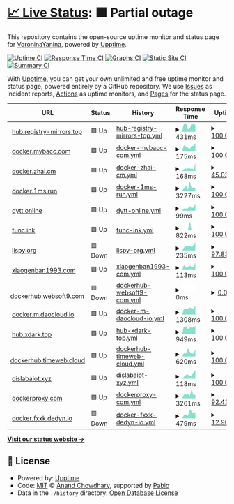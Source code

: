 # [📈 Live Status](https://registry-mirrors.top): <!--live status--> **🟧 Partial outage**

This repository contains the open-source uptime monitor and status page for [VoroninaYanina](https://registry-mirrors.top), powered by [Upptime](https://github.com/upptime/upptime).

[![Uptime CI](https://github.com/VoroninaYanina/upptime/workflows/Uptime%20CI/badge.svg)](https://github.com/VoroninaYanina/upptime/actions?query=workflow%3A%22Uptime+CI%22)
[![Response Time CI](https://github.com/VoroninaYanina/upptime/workflows/Response%20Time%20CI/badge.svg)](https://github.com/VoroninaYanina/upptime/actions?query=workflow%3A%22Response+Time+CI%22)
[![Graphs CI](https://github.com/VoroninaYanina/upptime/workflows/Graphs%20CI/badge.svg)](https://github.com/VoroninaYanina/upptime/actions?query=workflow%3A%22Graphs+CI%22)
[![Static Site CI](https://github.com/VoroninaYanina/upptime/workflows/Static%20Site%20CI/badge.svg)](https://github.com/VoroninaYanina/upptime/actions?query=workflow%3A%22Static+Site+CI%22)
[![Summary CI](https://github.com/VoroninaYanina/upptime/workflows/Summary%20CI/badge.svg)](https://github.com/VoroninaYanina/upptime/actions?query=workflow%3A%22Summary+CI%22)

With [Upptime](https://upptime.js.org), you can get your own unlimited and free uptime monitor and status page, powered entirely by a GitHub repository. We use [Issues](https://github.com/VoroninaYanina/upptime/issues) as incident reports, [Actions](https://github.com/VoroninaYanina/upptime/actions) as uptime monitors, and [Pages](https://registry-mirrors.top) for the status page.

<!--start: status pages-->
<!-- This summary is generated by Upptime (https://github.com/upptime/upptime) -->
<!-- Do not edit this manually, your changes will be overwritten -->
<!-- prettier-ignore -->
| URL | Status | History | Response Time | Uptime |
| --- | ------ | ------- | ------------- | ------ |
| <img alt="" src="https://icons.duckduckgo.com/ip3/hub.registry-mirrors.top.ico" height="13"> [hub.registry-mirrors.top](https://hub.registry-mirrors.top) | 🟩 Up | [hub-registry-mirrors-top.yml](https://github.com/VoroninaYanina/status/commits/HEAD/history/hub-registry-mirrors-top.yml) | <details><summary><img alt="Response time graph" src="./graphs/hub-registry-mirrors-top/response-time-week.png" height="20"> 431ms</summary><br><a href="https://registry-mirrors.top/history/hub-registry-mirrors-top"><img alt="Response time 431" src="https://img.shields.io/endpoint?url=https%3A%2F%2Fraw.githubusercontent.com%2FVoroninaYanina%2Fstatus%2FHEAD%2Fapi%2Fhub-registry-mirrors-top%2Fresponse-time.json"></a><br><a href="https://registry-mirrors.top/history/hub-registry-mirrors-top"><img alt="24-hour response time 454" src="https://img.shields.io/endpoint?url=https%3A%2F%2Fraw.githubusercontent.com%2FVoroninaYanina%2Fstatus%2FHEAD%2Fapi%2Fhub-registry-mirrors-top%2Fresponse-time-day.json"></a><br><a href="https://registry-mirrors.top/history/hub-registry-mirrors-top"><img alt="7-day response time 431" src="https://img.shields.io/endpoint?url=https%3A%2F%2Fraw.githubusercontent.com%2FVoroninaYanina%2Fstatus%2FHEAD%2Fapi%2Fhub-registry-mirrors-top%2Fresponse-time-week.json"></a><br><a href="https://registry-mirrors.top/history/hub-registry-mirrors-top"><img alt="30-day response time 431" src="https://img.shields.io/endpoint?url=https%3A%2F%2Fraw.githubusercontent.com%2FVoroninaYanina%2Fstatus%2FHEAD%2Fapi%2Fhub-registry-mirrors-top%2Fresponse-time-month.json"></a><br><a href="https://registry-mirrors.top/history/hub-registry-mirrors-top"><img alt="1-year response time 431" src="https://img.shields.io/endpoint?url=https%3A%2F%2Fraw.githubusercontent.com%2FVoroninaYanina%2Fstatus%2FHEAD%2Fapi%2Fhub-registry-mirrors-top%2Fresponse-time-year.json"></a></details> | <details><summary><a href="https://registry-mirrors.top/history/hub-registry-mirrors-top">100.00%</a></summary><a href="https://registry-mirrors.top/history/hub-registry-mirrors-top"><img alt="All-time uptime 100.00%" src="https://img.shields.io/endpoint?url=https%3A%2F%2Fraw.githubusercontent.com%2FVoroninaYanina%2Fstatus%2FHEAD%2Fapi%2Fhub-registry-mirrors-top%2Fuptime.json"></a><br><a href="https://registry-mirrors.top/history/hub-registry-mirrors-top"><img alt="24-hour uptime 100.00%" src="https://img.shields.io/endpoint?url=https%3A%2F%2Fraw.githubusercontent.com%2FVoroninaYanina%2Fstatus%2FHEAD%2Fapi%2Fhub-registry-mirrors-top%2Fuptime-day.json"></a><br><a href="https://registry-mirrors.top/history/hub-registry-mirrors-top"><img alt="7-day uptime 100.00%" src="https://img.shields.io/endpoint?url=https%3A%2F%2Fraw.githubusercontent.com%2FVoroninaYanina%2Fstatus%2FHEAD%2Fapi%2Fhub-registry-mirrors-top%2Fuptime-week.json"></a><br><a href="https://registry-mirrors.top/history/hub-registry-mirrors-top"><img alt="30-day uptime 100.00%" src="https://img.shields.io/endpoint?url=https%3A%2F%2Fraw.githubusercontent.com%2FVoroninaYanina%2Fstatus%2FHEAD%2Fapi%2Fhub-registry-mirrors-top%2Fuptime-month.json"></a><br><a href="https://registry-mirrors.top/history/hub-registry-mirrors-top"><img alt="1-year uptime 100.00%" src="https://img.shields.io/endpoint?url=https%3A%2F%2Fraw.githubusercontent.com%2FVoroninaYanina%2Fstatus%2FHEAD%2Fapi%2Fhub-registry-mirrors-top%2Fuptime-year.json"></a></details>
| <img alt="" src="https://icons.duckduckgo.com/ip3/docker.mybacc.com.ico" height="13"> [docker.mybacc.com](https://docker.mybacc.com) | 🟩 Up | [docker-mybacc-com.yml](https://github.com/VoroninaYanina/status/commits/HEAD/history/docker-mybacc-com.yml) | <details><summary><img alt="Response time graph" src="./graphs/docker-mybacc-com/response-time-week.png" height="20"> 175ms</summary><br><a href="https://registry-mirrors.top/history/docker-mybacc-com"><img alt="Response time 175" src="https://img.shields.io/endpoint?url=https%3A%2F%2Fraw.githubusercontent.com%2FVoroninaYanina%2Fstatus%2FHEAD%2Fapi%2Fdocker-mybacc-com%2Fresponse-time.json"></a><br><a href="https://registry-mirrors.top/history/docker-mybacc-com"><img alt="24-hour response time 272" src="https://img.shields.io/endpoint?url=https%3A%2F%2Fraw.githubusercontent.com%2FVoroninaYanina%2Fstatus%2FHEAD%2Fapi%2Fdocker-mybacc-com%2Fresponse-time-day.json"></a><br><a href="https://registry-mirrors.top/history/docker-mybacc-com"><img alt="7-day response time 175" src="https://img.shields.io/endpoint?url=https%3A%2F%2Fraw.githubusercontent.com%2FVoroninaYanina%2Fstatus%2FHEAD%2Fapi%2Fdocker-mybacc-com%2Fresponse-time-week.json"></a><br><a href="https://registry-mirrors.top/history/docker-mybacc-com"><img alt="30-day response time 175" src="https://img.shields.io/endpoint?url=https%3A%2F%2Fraw.githubusercontent.com%2FVoroninaYanina%2Fstatus%2FHEAD%2Fapi%2Fdocker-mybacc-com%2Fresponse-time-month.json"></a><br><a href="https://registry-mirrors.top/history/docker-mybacc-com"><img alt="1-year response time 175" src="https://img.shields.io/endpoint?url=https%3A%2F%2Fraw.githubusercontent.com%2FVoroninaYanina%2Fstatus%2FHEAD%2Fapi%2Fdocker-mybacc-com%2Fresponse-time-year.json"></a></details> | <details><summary><a href="https://registry-mirrors.top/history/docker-mybacc-com">100.00%</a></summary><a href="https://registry-mirrors.top/history/docker-mybacc-com"><img alt="All-time uptime 100.00%" src="https://img.shields.io/endpoint?url=https%3A%2F%2Fraw.githubusercontent.com%2FVoroninaYanina%2Fstatus%2FHEAD%2Fapi%2Fdocker-mybacc-com%2Fuptime.json"></a><br><a href="https://registry-mirrors.top/history/docker-mybacc-com"><img alt="24-hour uptime 100.00%" src="https://img.shields.io/endpoint?url=https%3A%2F%2Fraw.githubusercontent.com%2FVoroninaYanina%2Fstatus%2FHEAD%2Fapi%2Fdocker-mybacc-com%2Fuptime-day.json"></a><br><a href="https://registry-mirrors.top/history/docker-mybacc-com"><img alt="7-day uptime 100.00%" src="https://img.shields.io/endpoint?url=https%3A%2F%2Fraw.githubusercontent.com%2FVoroninaYanina%2Fstatus%2FHEAD%2Fapi%2Fdocker-mybacc-com%2Fuptime-week.json"></a><br><a href="https://registry-mirrors.top/history/docker-mybacc-com"><img alt="30-day uptime 100.00%" src="https://img.shields.io/endpoint?url=https%3A%2F%2Fraw.githubusercontent.com%2FVoroninaYanina%2Fstatus%2FHEAD%2Fapi%2Fdocker-mybacc-com%2Fuptime-month.json"></a><br><a href="https://registry-mirrors.top/history/docker-mybacc-com"><img alt="1-year uptime 100.00%" src="https://img.shields.io/endpoint?url=https%3A%2F%2Fraw.githubusercontent.com%2FVoroninaYanina%2Fstatus%2FHEAD%2Fapi%2Fdocker-mybacc-com%2Fuptime-year.json"></a></details>
| <img alt="" src="https://icons.duckduckgo.com/ip3/docker.zhai.cm.ico" height="13"> [docker.zhai.cm](https://docker.zhai.cm) | 🟩 Up | [docker-zhai-cm.yml](https://github.com/VoroninaYanina/status/commits/HEAD/history/docker-zhai-cm.yml) | <details><summary><img alt="Response time graph" src="./graphs/docker-zhai-cm/response-time-week.png" height="20"> 168ms</summary><br><a href="https://registry-mirrors.top/history/docker-zhai-cm"><img alt="Response time 168" src="https://img.shields.io/endpoint?url=https%3A%2F%2Fraw.githubusercontent.com%2FVoroninaYanina%2Fstatus%2FHEAD%2Fapi%2Fdocker-zhai-cm%2Fresponse-time.json"></a><br><a href="https://registry-mirrors.top/history/docker-zhai-cm"><img alt="24-hour response time 243" src="https://img.shields.io/endpoint?url=https%3A%2F%2Fraw.githubusercontent.com%2FVoroninaYanina%2Fstatus%2FHEAD%2Fapi%2Fdocker-zhai-cm%2Fresponse-time-day.json"></a><br><a href="https://registry-mirrors.top/history/docker-zhai-cm"><img alt="7-day response time 168" src="https://img.shields.io/endpoint?url=https%3A%2F%2Fraw.githubusercontent.com%2FVoroninaYanina%2Fstatus%2FHEAD%2Fapi%2Fdocker-zhai-cm%2Fresponse-time-week.json"></a><br><a href="https://registry-mirrors.top/history/docker-zhai-cm"><img alt="30-day response time 168" src="https://img.shields.io/endpoint?url=https%3A%2F%2Fraw.githubusercontent.com%2FVoroninaYanina%2Fstatus%2FHEAD%2Fapi%2Fdocker-zhai-cm%2Fresponse-time-month.json"></a><br><a href="https://registry-mirrors.top/history/docker-zhai-cm"><img alt="1-year response time 168" src="https://img.shields.io/endpoint?url=https%3A%2F%2Fraw.githubusercontent.com%2FVoroninaYanina%2Fstatus%2FHEAD%2Fapi%2Fdocker-zhai-cm%2Fresponse-time-year.json"></a></details> | <details><summary><a href="https://registry-mirrors.top/history/docker-zhai-cm">45.03%</a></summary><a href="https://registry-mirrors.top/history/docker-zhai-cm"><img alt="All-time uptime 45.03%" src="https://img.shields.io/endpoint?url=https%3A%2F%2Fraw.githubusercontent.com%2FVoroninaYanina%2Fstatus%2FHEAD%2Fapi%2Fdocker-zhai-cm%2Fuptime.json"></a><br><a href="https://registry-mirrors.top/history/docker-zhai-cm"><img alt="24-hour uptime 43.59%" src="https://img.shields.io/endpoint?url=https%3A%2F%2Fraw.githubusercontent.com%2FVoroninaYanina%2Fstatus%2FHEAD%2Fapi%2Fdocker-zhai-cm%2Fuptime-day.json"></a><br><a href="https://registry-mirrors.top/history/docker-zhai-cm"><img alt="7-day uptime 45.03%" src="https://img.shields.io/endpoint?url=https%3A%2F%2Fraw.githubusercontent.com%2FVoroninaYanina%2Fstatus%2FHEAD%2Fapi%2Fdocker-zhai-cm%2Fuptime-week.json"></a><br><a href="https://registry-mirrors.top/history/docker-zhai-cm"><img alt="30-day uptime 45.03%" src="https://img.shields.io/endpoint?url=https%3A%2F%2Fraw.githubusercontent.com%2FVoroninaYanina%2Fstatus%2FHEAD%2Fapi%2Fdocker-zhai-cm%2Fuptime-month.json"></a><br><a href="https://registry-mirrors.top/history/docker-zhai-cm"><img alt="1-year uptime 45.03%" src="https://img.shields.io/endpoint?url=https%3A%2F%2Fraw.githubusercontent.com%2FVoroninaYanina%2Fstatus%2FHEAD%2Fapi%2Fdocker-zhai-cm%2Fuptime-year.json"></a></details>
| <img alt="" src="https://icons.duckduckgo.com/ip3/docker.1ms.run.ico" height="13"> [docker.1ms.run](https://docker.1ms.run) | 🟩 Up | [docker-1ms-run.yml](https://github.com/VoroninaYanina/status/commits/HEAD/history/docker-1ms-run.yml) | <details><summary><img alt="Response time graph" src="./graphs/docker-1ms-run/response-time-week.png" height="20"> 3227ms</summary><br><a href="https://registry-mirrors.top/history/docker-1ms-run"><img alt="Response time 3227" src="https://img.shields.io/endpoint?url=https%3A%2F%2Fraw.githubusercontent.com%2FVoroninaYanina%2Fstatus%2FHEAD%2Fapi%2Fdocker-1ms-run%2Fresponse-time.json"></a><br><a href="https://registry-mirrors.top/history/docker-1ms-run"><img alt="24-hour response time 2328" src="https://img.shields.io/endpoint?url=https%3A%2F%2Fraw.githubusercontent.com%2FVoroninaYanina%2Fstatus%2FHEAD%2Fapi%2Fdocker-1ms-run%2Fresponse-time-day.json"></a><br><a href="https://registry-mirrors.top/history/docker-1ms-run"><img alt="7-day response time 3227" src="https://img.shields.io/endpoint?url=https%3A%2F%2Fraw.githubusercontent.com%2FVoroninaYanina%2Fstatus%2FHEAD%2Fapi%2Fdocker-1ms-run%2Fresponse-time-week.json"></a><br><a href="https://registry-mirrors.top/history/docker-1ms-run"><img alt="30-day response time 3227" src="https://img.shields.io/endpoint?url=https%3A%2F%2Fraw.githubusercontent.com%2FVoroninaYanina%2Fstatus%2FHEAD%2Fapi%2Fdocker-1ms-run%2Fresponse-time-month.json"></a><br><a href="https://registry-mirrors.top/history/docker-1ms-run"><img alt="1-year response time 3227" src="https://img.shields.io/endpoint?url=https%3A%2F%2Fraw.githubusercontent.com%2FVoroninaYanina%2Fstatus%2FHEAD%2Fapi%2Fdocker-1ms-run%2Fresponse-time-year.json"></a></details> | <details><summary><a href="https://registry-mirrors.top/history/docker-1ms-run">100.00%</a></summary><a href="https://registry-mirrors.top/history/docker-1ms-run"><img alt="All-time uptime 100.00%" src="https://img.shields.io/endpoint?url=https%3A%2F%2Fraw.githubusercontent.com%2FVoroninaYanina%2Fstatus%2FHEAD%2Fapi%2Fdocker-1ms-run%2Fuptime.json"></a><br><a href="https://registry-mirrors.top/history/docker-1ms-run"><img alt="24-hour uptime 100.00%" src="https://img.shields.io/endpoint?url=https%3A%2F%2Fraw.githubusercontent.com%2FVoroninaYanina%2Fstatus%2FHEAD%2Fapi%2Fdocker-1ms-run%2Fuptime-day.json"></a><br><a href="https://registry-mirrors.top/history/docker-1ms-run"><img alt="7-day uptime 100.00%" src="https://img.shields.io/endpoint?url=https%3A%2F%2Fraw.githubusercontent.com%2FVoroninaYanina%2Fstatus%2FHEAD%2Fapi%2Fdocker-1ms-run%2Fuptime-week.json"></a><br><a href="https://registry-mirrors.top/history/docker-1ms-run"><img alt="30-day uptime 100.00%" src="https://img.shields.io/endpoint?url=https%3A%2F%2Fraw.githubusercontent.com%2FVoroninaYanina%2Fstatus%2FHEAD%2Fapi%2Fdocker-1ms-run%2Fuptime-month.json"></a><br><a href="https://registry-mirrors.top/history/docker-1ms-run"><img alt="1-year uptime 100.00%" src="https://img.shields.io/endpoint?url=https%3A%2F%2Fraw.githubusercontent.com%2FVoroninaYanina%2Fstatus%2FHEAD%2Fapi%2Fdocker-1ms-run%2Fuptime-year.json"></a></details>
| <img alt="" src="https://icons.duckduckgo.com/ip3/dytt.online.ico" height="13"> [dytt.online](https://dytt.online) | 🟩 Up | [dytt-online.yml](https://github.com/VoroninaYanina/status/commits/HEAD/history/dytt-online.yml) | <details><summary><img alt="Response time graph" src="./graphs/dytt-online/response-time-week.png" height="20"> 99ms</summary><br><a href="https://registry-mirrors.top/history/dytt-online"><img alt="Response time 99" src="https://img.shields.io/endpoint?url=https%3A%2F%2Fraw.githubusercontent.com%2FVoroninaYanina%2Fstatus%2FHEAD%2Fapi%2Fdytt-online%2Fresponse-time.json"></a><br><a href="https://registry-mirrors.top/history/dytt-online"><img alt="24-hour response time 202" src="https://img.shields.io/endpoint?url=https%3A%2F%2Fraw.githubusercontent.com%2FVoroninaYanina%2Fstatus%2FHEAD%2Fapi%2Fdytt-online%2Fresponse-time-day.json"></a><br><a href="https://registry-mirrors.top/history/dytt-online"><img alt="7-day response time 99" src="https://img.shields.io/endpoint?url=https%3A%2F%2Fraw.githubusercontent.com%2FVoroninaYanina%2Fstatus%2FHEAD%2Fapi%2Fdytt-online%2Fresponse-time-week.json"></a><br><a href="https://registry-mirrors.top/history/dytt-online"><img alt="30-day response time 99" src="https://img.shields.io/endpoint?url=https%3A%2F%2Fraw.githubusercontent.com%2FVoroninaYanina%2Fstatus%2FHEAD%2Fapi%2Fdytt-online%2Fresponse-time-month.json"></a><br><a href="https://registry-mirrors.top/history/dytt-online"><img alt="1-year response time 99" src="https://img.shields.io/endpoint?url=https%3A%2F%2Fraw.githubusercontent.com%2FVoroninaYanina%2Fstatus%2FHEAD%2Fapi%2Fdytt-online%2Fresponse-time-year.json"></a></details> | <details><summary><a href="https://registry-mirrors.top/history/dytt-online">100.00%</a></summary><a href="https://registry-mirrors.top/history/dytt-online"><img alt="All-time uptime 100.00%" src="https://img.shields.io/endpoint?url=https%3A%2F%2Fraw.githubusercontent.com%2FVoroninaYanina%2Fstatus%2FHEAD%2Fapi%2Fdytt-online%2Fuptime.json"></a><br><a href="https://registry-mirrors.top/history/dytt-online"><img alt="24-hour uptime 100.00%" src="https://img.shields.io/endpoint?url=https%3A%2F%2Fraw.githubusercontent.com%2FVoroninaYanina%2Fstatus%2FHEAD%2Fapi%2Fdytt-online%2Fuptime-day.json"></a><br><a href="https://registry-mirrors.top/history/dytt-online"><img alt="7-day uptime 100.00%" src="https://img.shields.io/endpoint?url=https%3A%2F%2Fraw.githubusercontent.com%2FVoroninaYanina%2Fstatus%2FHEAD%2Fapi%2Fdytt-online%2Fuptime-week.json"></a><br><a href="https://registry-mirrors.top/history/dytt-online"><img alt="30-day uptime 100.00%" src="https://img.shields.io/endpoint?url=https%3A%2F%2Fraw.githubusercontent.com%2FVoroninaYanina%2Fstatus%2FHEAD%2Fapi%2Fdytt-online%2Fuptime-month.json"></a><br><a href="https://registry-mirrors.top/history/dytt-online"><img alt="1-year uptime 100.00%" src="https://img.shields.io/endpoint?url=https%3A%2F%2Fraw.githubusercontent.com%2FVoroninaYanina%2Fstatus%2FHEAD%2Fapi%2Fdytt-online%2Fuptime-year.json"></a></details>
| <img alt="" src="https://icons.duckduckgo.com/ip3/func.ink.ico" height="13"> [func.ink](https://func.ink) | 🟩 Up | [func-ink.yml](https://github.com/VoroninaYanina/status/commits/HEAD/history/func-ink.yml) | <details><summary><img alt="Response time graph" src="./graphs/func-ink/response-time-week.png" height="20"> 822ms</summary><br><a href="https://registry-mirrors.top/history/func-ink"><img alt="Response time 822" src="https://img.shields.io/endpoint?url=https%3A%2F%2Fraw.githubusercontent.com%2FVoroninaYanina%2Fstatus%2FHEAD%2Fapi%2Ffunc-ink%2Fresponse-time.json"></a><br><a href="https://registry-mirrors.top/history/func-ink"><img alt="24-hour response time 321" src="https://img.shields.io/endpoint?url=https%3A%2F%2Fraw.githubusercontent.com%2FVoroninaYanina%2Fstatus%2FHEAD%2Fapi%2Ffunc-ink%2Fresponse-time-day.json"></a><br><a href="https://registry-mirrors.top/history/func-ink"><img alt="7-day response time 822" src="https://img.shields.io/endpoint?url=https%3A%2F%2Fraw.githubusercontent.com%2FVoroninaYanina%2Fstatus%2FHEAD%2Fapi%2Ffunc-ink%2Fresponse-time-week.json"></a><br><a href="https://registry-mirrors.top/history/func-ink"><img alt="30-day response time 822" src="https://img.shields.io/endpoint?url=https%3A%2F%2Fraw.githubusercontent.com%2FVoroninaYanina%2Fstatus%2FHEAD%2Fapi%2Ffunc-ink%2Fresponse-time-month.json"></a><br><a href="https://registry-mirrors.top/history/func-ink"><img alt="1-year response time 822" src="https://img.shields.io/endpoint?url=https%3A%2F%2Fraw.githubusercontent.com%2FVoroninaYanina%2Fstatus%2FHEAD%2Fapi%2Ffunc-ink%2Fresponse-time-year.json"></a></details> | <details><summary><a href="https://registry-mirrors.top/history/func-ink">100.00%</a></summary><a href="https://registry-mirrors.top/history/func-ink"><img alt="All-time uptime 100.00%" src="https://img.shields.io/endpoint?url=https%3A%2F%2Fraw.githubusercontent.com%2FVoroninaYanina%2Fstatus%2FHEAD%2Fapi%2Ffunc-ink%2Fuptime.json"></a><br><a href="https://registry-mirrors.top/history/func-ink"><img alt="24-hour uptime 100.00%" src="https://img.shields.io/endpoint?url=https%3A%2F%2Fraw.githubusercontent.com%2FVoroninaYanina%2Fstatus%2FHEAD%2Fapi%2Ffunc-ink%2Fuptime-day.json"></a><br><a href="https://registry-mirrors.top/history/func-ink"><img alt="7-day uptime 100.00%" src="https://img.shields.io/endpoint?url=https%3A%2F%2Fraw.githubusercontent.com%2FVoroninaYanina%2Fstatus%2FHEAD%2Fapi%2Ffunc-ink%2Fuptime-week.json"></a><br><a href="https://registry-mirrors.top/history/func-ink"><img alt="30-day uptime 100.00%" src="https://img.shields.io/endpoint?url=https%3A%2F%2Fraw.githubusercontent.com%2FVoroninaYanina%2Fstatus%2FHEAD%2Fapi%2Ffunc-ink%2Fuptime-month.json"></a><br><a href="https://registry-mirrors.top/history/func-ink"><img alt="1-year uptime 100.00%" src="https://img.shields.io/endpoint?url=https%3A%2F%2Fraw.githubusercontent.com%2FVoroninaYanina%2Fstatus%2FHEAD%2Fapi%2Ffunc-ink%2Fuptime-year.json"></a></details>
| <img alt="" src="https://icons.duckduckgo.com/ip3/lispy.org.ico" height="13"> [lispy.org](https://lispy.org) | 🟥 Down | [lispy-org.yml](https://github.com/VoroninaYanina/status/commits/HEAD/history/lispy-org.yml) | <details><summary><img alt="Response time graph" src="./graphs/lispy-org/response-time-week.png" height="20"> 235ms</summary><br><a href="https://registry-mirrors.top/history/lispy-org"><img alt="Response time 235" src="https://img.shields.io/endpoint?url=https%3A%2F%2Fraw.githubusercontent.com%2FVoroninaYanina%2Fstatus%2FHEAD%2Fapi%2Flispy-org%2Fresponse-time.json"></a><br><a href="https://registry-mirrors.top/history/lispy-org"><img alt="24-hour response time 405" src="https://img.shields.io/endpoint?url=https%3A%2F%2Fraw.githubusercontent.com%2FVoroninaYanina%2Fstatus%2FHEAD%2Fapi%2Flispy-org%2Fresponse-time-day.json"></a><br><a href="https://registry-mirrors.top/history/lispy-org"><img alt="7-day response time 235" src="https://img.shields.io/endpoint?url=https%3A%2F%2Fraw.githubusercontent.com%2FVoroninaYanina%2Fstatus%2FHEAD%2Fapi%2Flispy-org%2Fresponse-time-week.json"></a><br><a href="https://registry-mirrors.top/history/lispy-org"><img alt="30-day response time 235" src="https://img.shields.io/endpoint?url=https%3A%2F%2Fraw.githubusercontent.com%2FVoroninaYanina%2Fstatus%2FHEAD%2Fapi%2Flispy-org%2Fresponse-time-month.json"></a><br><a href="https://registry-mirrors.top/history/lispy-org"><img alt="1-year response time 235" src="https://img.shields.io/endpoint?url=https%3A%2F%2Fraw.githubusercontent.com%2FVoroninaYanina%2Fstatus%2FHEAD%2Fapi%2Flispy-org%2Fresponse-time-year.json"></a></details> | <details><summary><a href="https://registry-mirrors.top/history/lispy-org">97.83%</a></summary><a href="https://registry-mirrors.top/history/lispy-org"><img alt="All-time uptime 97.83%" src="https://img.shields.io/endpoint?url=https%3A%2F%2Fraw.githubusercontent.com%2FVoroninaYanina%2Fstatus%2FHEAD%2Fapi%2Flispy-org%2Fuptime.json"></a><br><a href="https://registry-mirrors.top/history/lispy-org"><img alt="24-hour uptime 100.00%" src="https://img.shields.io/endpoint?url=https%3A%2F%2Fraw.githubusercontent.com%2FVoroninaYanina%2Fstatus%2FHEAD%2Fapi%2Flispy-org%2Fuptime-day.json"></a><br><a href="https://registry-mirrors.top/history/lispy-org"><img alt="7-day uptime 97.83%" src="https://img.shields.io/endpoint?url=https%3A%2F%2Fraw.githubusercontent.com%2FVoroninaYanina%2Fstatus%2FHEAD%2Fapi%2Flispy-org%2Fuptime-week.json"></a><br><a href="https://registry-mirrors.top/history/lispy-org"><img alt="30-day uptime 97.83%" src="https://img.shields.io/endpoint?url=https%3A%2F%2Fraw.githubusercontent.com%2FVoroninaYanina%2Fstatus%2FHEAD%2Fapi%2Flispy-org%2Fuptime-month.json"></a><br><a href="https://registry-mirrors.top/history/lispy-org"><img alt="1-year uptime 97.83%" src="https://img.shields.io/endpoint?url=https%3A%2F%2Fraw.githubusercontent.com%2FVoroninaYanina%2Fstatus%2FHEAD%2Fapi%2Flispy-org%2Fuptime-year.json"></a></details>
| <img alt="" src="https://icons.duckduckgo.com/ip3/docker.xiaogenban1993.com.ico" height="13"> [xiaogenban1993.com](https://docker.xiaogenban1993.com) | 🟩 Up | [xiaogenban1993-com.yml](https://github.com/VoroninaYanina/status/commits/HEAD/history/xiaogenban1993-com.yml) | <details><summary><img alt="Response time graph" src="./graphs/xiaogenban1993-com/response-time-week.png" height="20"> 113ms</summary><br><a href="https://registry-mirrors.top/history/xiaogenban1993-com"><img alt="Response time 113" src="https://img.shields.io/endpoint?url=https%3A%2F%2Fraw.githubusercontent.com%2FVoroninaYanina%2Fstatus%2FHEAD%2Fapi%2Fxiaogenban1993-com%2Fresponse-time.json"></a><br><a href="https://registry-mirrors.top/history/xiaogenban1993-com"><img alt="24-hour response time 203" src="https://img.shields.io/endpoint?url=https%3A%2F%2Fraw.githubusercontent.com%2FVoroninaYanina%2Fstatus%2FHEAD%2Fapi%2Fxiaogenban1993-com%2Fresponse-time-day.json"></a><br><a href="https://registry-mirrors.top/history/xiaogenban1993-com"><img alt="7-day response time 113" src="https://img.shields.io/endpoint?url=https%3A%2F%2Fraw.githubusercontent.com%2FVoroninaYanina%2Fstatus%2FHEAD%2Fapi%2Fxiaogenban1993-com%2Fresponse-time-week.json"></a><br><a href="https://registry-mirrors.top/history/xiaogenban1993-com"><img alt="30-day response time 113" src="https://img.shields.io/endpoint?url=https%3A%2F%2Fraw.githubusercontent.com%2FVoroninaYanina%2Fstatus%2FHEAD%2Fapi%2Fxiaogenban1993-com%2Fresponse-time-month.json"></a><br><a href="https://registry-mirrors.top/history/xiaogenban1993-com"><img alt="1-year response time 113" src="https://img.shields.io/endpoint?url=https%3A%2F%2Fraw.githubusercontent.com%2FVoroninaYanina%2Fstatus%2FHEAD%2Fapi%2Fxiaogenban1993-com%2Fresponse-time-year.json"></a></details> | <details><summary><a href="https://registry-mirrors.top/history/xiaogenban1993-com">100.00%</a></summary><a href="https://registry-mirrors.top/history/xiaogenban1993-com"><img alt="All-time uptime 100.00%" src="https://img.shields.io/endpoint?url=https%3A%2F%2Fraw.githubusercontent.com%2FVoroninaYanina%2Fstatus%2FHEAD%2Fapi%2Fxiaogenban1993-com%2Fuptime.json"></a><br><a href="https://registry-mirrors.top/history/xiaogenban1993-com"><img alt="24-hour uptime 100.00%" src="https://img.shields.io/endpoint?url=https%3A%2F%2Fraw.githubusercontent.com%2FVoroninaYanina%2Fstatus%2FHEAD%2Fapi%2Fxiaogenban1993-com%2Fuptime-day.json"></a><br><a href="https://registry-mirrors.top/history/xiaogenban1993-com"><img alt="7-day uptime 100.00%" src="https://img.shields.io/endpoint?url=https%3A%2F%2Fraw.githubusercontent.com%2FVoroninaYanina%2Fstatus%2FHEAD%2Fapi%2Fxiaogenban1993-com%2Fuptime-week.json"></a><br><a href="https://registry-mirrors.top/history/xiaogenban1993-com"><img alt="30-day uptime 100.00%" src="https://img.shields.io/endpoint?url=https%3A%2F%2Fraw.githubusercontent.com%2FVoroninaYanina%2Fstatus%2FHEAD%2Fapi%2Fxiaogenban1993-com%2Fuptime-month.json"></a><br><a href="https://registry-mirrors.top/history/xiaogenban1993-com"><img alt="1-year uptime 100.00%" src="https://img.shields.io/endpoint?url=https%3A%2F%2Fraw.githubusercontent.com%2FVoroninaYanina%2Fstatus%2FHEAD%2Fapi%2Fxiaogenban1993-com%2Fuptime-year.json"></a></details>
| <img alt="" src="https://icons.duckduckgo.com/ip3/dockerhub.websoft9.com.ico" height="13"> [dockerhub.websoft9.com](https://dockerhub.websoft9.com) | 🟥 Down | [dockerhub-websoft9-com.yml](https://github.com/VoroninaYanina/status/commits/HEAD/history/dockerhub-websoft9-com.yml) | <details><summary><img alt="Response time graph" src="./graphs/dockerhub-websoft9-com/response-time-week.png" height="20"> 0ms</summary><br><a href="https://registry-mirrors.top/history/dockerhub-websoft9-com"><img alt="Response time 0" src="https://img.shields.io/endpoint?url=https%3A%2F%2Fraw.githubusercontent.com%2FVoroninaYanina%2Fstatus%2FHEAD%2Fapi%2Fdockerhub-websoft9-com%2Fresponse-time.json"></a><br><a href="https://registry-mirrors.top/history/dockerhub-websoft9-com"><img alt="24-hour response time 0" src="https://img.shields.io/endpoint?url=https%3A%2F%2Fraw.githubusercontent.com%2FVoroninaYanina%2Fstatus%2FHEAD%2Fapi%2Fdockerhub-websoft9-com%2Fresponse-time-day.json"></a><br><a href="https://registry-mirrors.top/history/dockerhub-websoft9-com"><img alt="7-day response time 0" src="https://img.shields.io/endpoint?url=https%3A%2F%2Fraw.githubusercontent.com%2FVoroninaYanina%2Fstatus%2FHEAD%2Fapi%2Fdockerhub-websoft9-com%2Fresponse-time-week.json"></a><br><a href="https://registry-mirrors.top/history/dockerhub-websoft9-com"><img alt="30-day response time 0" src="https://img.shields.io/endpoint?url=https%3A%2F%2Fraw.githubusercontent.com%2FVoroninaYanina%2Fstatus%2FHEAD%2Fapi%2Fdockerhub-websoft9-com%2Fresponse-time-month.json"></a><br><a href="https://registry-mirrors.top/history/dockerhub-websoft9-com"><img alt="1-year response time 0" src="https://img.shields.io/endpoint?url=https%3A%2F%2Fraw.githubusercontent.com%2FVoroninaYanina%2Fstatus%2FHEAD%2Fapi%2Fdockerhub-websoft9-com%2Fresponse-time-year.json"></a></details> | <details><summary><a href="https://registry-mirrors.top/history/dockerhub-websoft9-com">0.00%</a></summary><a href="https://registry-mirrors.top/history/dockerhub-websoft9-com"><img alt="All-time uptime 0.00%" src="https://img.shields.io/endpoint?url=https%3A%2F%2Fraw.githubusercontent.com%2FVoroninaYanina%2Fstatus%2FHEAD%2Fapi%2Fdockerhub-websoft9-com%2Fuptime.json"></a><br><a href="https://registry-mirrors.top/history/dockerhub-websoft9-com"><img alt="24-hour uptime 0.00%" src="https://img.shields.io/endpoint?url=https%3A%2F%2Fraw.githubusercontent.com%2FVoroninaYanina%2Fstatus%2FHEAD%2Fapi%2Fdockerhub-websoft9-com%2Fuptime-day.json"></a><br><a href="https://registry-mirrors.top/history/dockerhub-websoft9-com"><img alt="7-day uptime 0.00%" src="https://img.shields.io/endpoint?url=https%3A%2F%2Fraw.githubusercontent.com%2FVoroninaYanina%2Fstatus%2FHEAD%2Fapi%2Fdockerhub-websoft9-com%2Fuptime-week.json"></a><br><a href="https://registry-mirrors.top/history/dockerhub-websoft9-com"><img alt="30-day uptime 0.00%" src="https://img.shields.io/endpoint?url=https%3A%2F%2Fraw.githubusercontent.com%2FVoroninaYanina%2Fstatus%2FHEAD%2Fapi%2Fdockerhub-websoft9-com%2Fuptime-month.json"></a><br><a href="https://registry-mirrors.top/history/dockerhub-websoft9-com"><img alt="1-year uptime 0.00%" src="https://img.shields.io/endpoint?url=https%3A%2F%2Fraw.githubusercontent.com%2FVoroninaYanina%2Fstatus%2FHEAD%2Fapi%2Fdockerhub-websoft9-com%2Fuptime-year.json"></a></details>
| <img alt="" src="https://icons.duckduckgo.com/ip3/docker.m.daocloud.io.ico" height="13"> [docker.m.daocloud.io](https://docker.m.daocloud.io) | 🟩 Up | [docker-m-daocloud-io.yml](https://github.com/VoroninaYanina/status/commits/HEAD/history/docker-m-daocloud-io.yml) | <details><summary><img alt="Response time graph" src="./graphs/docker-m-daocloud-io/response-time-week.png" height="20"> 1308ms</summary><br><a href="https://registry-mirrors.top/history/docker-m-daocloud-io"><img alt="Response time 1308" src="https://img.shields.io/endpoint?url=https%3A%2F%2Fraw.githubusercontent.com%2FVoroninaYanina%2Fstatus%2FHEAD%2Fapi%2Fdocker-m-daocloud-io%2Fresponse-time.json"></a><br><a href="https://registry-mirrors.top/history/docker-m-daocloud-io"><img alt="24-hour response time 1784" src="https://img.shields.io/endpoint?url=https%3A%2F%2Fraw.githubusercontent.com%2FVoroninaYanina%2Fstatus%2FHEAD%2Fapi%2Fdocker-m-daocloud-io%2Fresponse-time-day.json"></a><br><a href="https://registry-mirrors.top/history/docker-m-daocloud-io"><img alt="7-day response time 1308" src="https://img.shields.io/endpoint?url=https%3A%2F%2Fraw.githubusercontent.com%2FVoroninaYanina%2Fstatus%2FHEAD%2Fapi%2Fdocker-m-daocloud-io%2Fresponse-time-week.json"></a><br><a href="https://registry-mirrors.top/history/docker-m-daocloud-io"><img alt="30-day response time 1308" src="https://img.shields.io/endpoint?url=https%3A%2F%2Fraw.githubusercontent.com%2FVoroninaYanina%2Fstatus%2FHEAD%2Fapi%2Fdocker-m-daocloud-io%2Fresponse-time-month.json"></a><br><a href="https://registry-mirrors.top/history/docker-m-daocloud-io"><img alt="1-year response time 1308" src="https://img.shields.io/endpoint?url=https%3A%2F%2Fraw.githubusercontent.com%2FVoroninaYanina%2Fstatus%2FHEAD%2Fapi%2Fdocker-m-daocloud-io%2Fresponse-time-year.json"></a></details> | <details><summary><a href="https://registry-mirrors.top/history/docker-m-daocloud-io">100.00%</a></summary><a href="https://registry-mirrors.top/history/docker-m-daocloud-io"><img alt="All-time uptime 100.00%" src="https://img.shields.io/endpoint?url=https%3A%2F%2Fraw.githubusercontent.com%2FVoroninaYanina%2Fstatus%2FHEAD%2Fapi%2Fdocker-m-daocloud-io%2Fuptime.json"></a><br><a href="https://registry-mirrors.top/history/docker-m-daocloud-io"><img alt="24-hour uptime 100.00%" src="https://img.shields.io/endpoint?url=https%3A%2F%2Fraw.githubusercontent.com%2FVoroninaYanina%2Fstatus%2FHEAD%2Fapi%2Fdocker-m-daocloud-io%2Fuptime-day.json"></a><br><a href="https://registry-mirrors.top/history/docker-m-daocloud-io"><img alt="7-day uptime 100.00%" src="https://img.shields.io/endpoint?url=https%3A%2F%2Fraw.githubusercontent.com%2FVoroninaYanina%2Fstatus%2FHEAD%2Fapi%2Fdocker-m-daocloud-io%2Fuptime-week.json"></a><br><a href="https://registry-mirrors.top/history/docker-m-daocloud-io"><img alt="30-day uptime 100.00%" src="https://img.shields.io/endpoint?url=https%3A%2F%2Fraw.githubusercontent.com%2FVoroninaYanina%2Fstatus%2FHEAD%2Fapi%2Fdocker-m-daocloud-io%2Fuptime-month.json"></a><br><a href="https://registry-mirrors.top/history/docker-m-daocloud-io"><img alt="1-year uptime 100.00%" src="https://img.shields.io/endpoint?url=https%3A%2F%2Fraw.githubusercontent.com%2FVoroninaYanina%2Fstatus%2FHEAD%2Fapi%2Fdocker-m-daocloud-io%2Fuptime-year.json"></a></details>
| <img alt="" src="https://icons.duckduckgo.com/ip3/hub.xdark.top.ico" height="13"> [hub.xdark.top](https://hub.xdark.top) | 🟩 Up | [hub-xdark-top.yml](https://github.com/VoroninaYanina/status/commits/HEAD/history/hub-xdark-top.yml) | <details><summary><img alt="Response time graph" src="./graphs/hub-xdark-top/response-time-week.png" height="20"> 949ms</summary><br><a href="https://registry-mirrors.top/history/hub-xdark-top"><img alt="Response time 949" src="https://img.shields.io/endpoint?url=https%3A%2F%2Fraw.githubusercontent.com%2FVoroninaYanina%2Fstatus%2FHEAD%2Fapi%2Fhub-xdark-top%2Fresponse-time.json"></a><br><a href="https://registry-mirrors.top/history/hub-xdark-top"><img alt="24-hour response time 1117" src="https://img.shields.io/endpoint?url=https%3A%2F%2Fraw.githubusercontent.com%2FVoroninaYanina%2Fstatus%2FHEAD%2Fapi%2Fhub-xdark-top%2Fresponse-time-day.json"></a><br><a href="https://registry-mirrors.top/history/hub-xdark-top"><img alt="7-day response time 949" src="https://img.shields.io/endpoint?url=https%3A%2F%2Fraw.githubusercontent.com%2FVoroninaYanina%2Fstatus%2FHEAD%2Fapi%2Fhub-xdark-top%2Fresponse-time-week.json"></a><br><a href="https://registry-mirrors.top/history/hub-xdark-top"><img alt="30-day response time 949" src="https://img.shields.io/endpoint?url=https%3A%2F%2Fraw.githubusercontent.com%2FVoroninaYanina%2Fstatus%2FHEAD%2Fapi%2Fhub-xdark-top%2Fresponse-time-month.json"></a><br><a href="https://registry-mirrors.top/history/hub-xdark-top"><img alt="1-year response time 949" src="https://img.shields.io/endpoint?url=https%3A%2F%2Fraw.githubusercontent.com%2FVoroninaYanina%2Fstatus%2FHEAD%2Fapi%2Fhub-xdark-top%2Fresponse-time-year.json"></a></details> | <details><summary><a href="https://registry-mirrors.top/history/hub-xdark-top">100.00%</a></summary><a href="https://registry-mirrors.top/history/hub-xdark-top"><img alt="All-time uptime 100.00%" src="https://img.shields.io/endpoint?url=https%3A%2F%2Fraw.githubusercontent.com%2FVoroninaYanina%2Fstatus%2FHEAD%2Fapi%2Fhub-xdark-top%2Fuptime.json"></a><br><a href="https://registry-mirrors.top/history/hub-xdark-top"><img alt="24-hour uptime 100.00%" src="https://img.shields.io/endpoint?url=https%3A%2F%2Fraw.githubusercontent.com%2FVoroninaYanina%2Fstatus%2FHEAD%2Fapi%2Fhub-xdark-top%2Fuptime-day.json"></a><br><a href="https://registry-mirrors.top/history/hub-xdark-top"><img alt="7-day uptime 100.00%" src="https://img.shields.io/endpoint?url=https%3A%2F%2Fraw.githubusercontent.com%2FVoroninaYanina%2Fstatus%2FHEAD%2Fapi%2Fhub-xdark-top%2Fuptime-week.json"></a><br><a href="https://registry-mirrors.top/history/hub-xdark-top"><img alt="30-day uptime 100.00%" src="https://img.shields.io/endpoint?url=https%3A%2F%2Fraw.githubusercontent.com%2FVoroninaYanina%2Fstatus%2FHEAD%2Fapi%2Fhub-xdark-top%2Fuptime-month.json"></a><br><a href="https://registry-mirrors.top/history/hub-xdark-top"><img alt="1-year uptime 100.00%" src="https://img.shields.io/endpoint?url=https%3A%2F%2Fraw.githubusercontent.com%2FVoroninaYanina%2Fstatus%2FHEAD%2Fapi%2Fhub-xdark-top%2Fuptime-year.json"></a></details>
| <img alt="" src="https://icons.duckduckgo.com/ip3/dockerhub.timeweb.cloud.ico" height="13"> [dockerhub.timeweb.cloud](https://dockerhub.timeweb.cloud) | 🟩 Up | [dockerhub-timeweb-cloud.yml](https://github.com/VoroninaYanina/status/commits/HEAD/history/dockerhub-timeweb-cloud.yml) | <details><summary><img alt="Response time graph" src="./graphs/dockerhub-timeweb-cloud/response-time-week.png" height="20"> 620ms</summary><br><a href="https://registry-mirrors.top/history/dockerhub-timeweb-cloud"><img alt="Response time 620" src="https://img.shields.io/endpoint?url=https%3A%2F%2Fraw.githubusercontent.com%2FVoroninaYanina%2Fstatus%2FHEAD%2Fapi%2Fdockerhub-timeweb-cloud%2Fresponse-time.json"></a><br><a href="https://registry-mirrors.top/history/dockerhub-timeweb-cloud"><img alt="24-hour response time 972" src="https://img.shields.io/endpoint?url=https%3A%2F%2Fraw.githubusercontent.com%2FVoroninaYanina%2Fstatus%2FHEAD%2Fapi%2Fdockerhub-timeweb-cloud%2Fresponse-time-day.json"></a><br><a href="https://registry-mirrors.top/history/dockerhub-timeweb-cloud"><img alt="7-day response time 620" src="https://img.shields.io/endpoint?url=https%3A%2F%2Fraw.githubusercontent.com%2FVoroninaYanina%2Fstatus%2FHEAD%2Fapi%2Fdockerhub-timeweb-cloud%2Fresponse-time-week.json"></a><br><a href="https://registry-mirrors.top/history/dockerhub-timeweb-cloud"><img alt="30-day response time 620" src="https://img.shields.io/endpoint?url=https%3A%2F%2Fraw.githubusercontent.com%2FVoroninaYanina%2Fstatus%2FHEAD%2Fapi%2Fdockerhub-timeweb-cloud%2Fresponse-time-month.json"></a><br><a href="https://registry-mirrors.top/history/dockerhub-timeweb-cloud"><img alt="1-year response time 620" src="https://img.shields.io/endpoint?url=https%3A%2F%2Fraw.githubusercontent.com%2FVoroninaYanina%2Fstatus%2FHEAD%2Fapi%2Fdockerhub-timeweb-cloud%2Fresponse-time-year.json"></a></details> | <details><summary><a href="https://registry-mirrors.top/history/dockerhub-timeweb-cloud">100.00%</a></summary><a href="https://registry-mirrors.top/history/dockerhub-timeweb-cloud"><img alt="All-time uptime 100.00%" src="https://img.shields.io/endpoint?url=https%3A%2F%2Fraw.githubusercontent.com%2FVoroninaYanina%2Fstatus%2FHEAD%2Fapi%2Fdockerhub-timeweb-cloud%2Fuptime.json"></a><br><a href="https://registry-mirrors.top/history/dockerhub-timeweb-cloud"><img alt="24-hour uptime 100.00%" src="https://img.shields.io/endpoint?url=https%3A%2F%2Fraw.githubusercontent.com%2FVoroninaYanina%2Fstatus%2FHEAD%2Fapi%2Fdockerhub-timeweb-cloud%2Fuptime-day.json"></a><br><a href="https://registry-mirrors.top/history/dockerhub-timeweb-cloud"><img alt="7-day uptime 100.00%" src="https://img.shields.io/endpoint?url=https%3A%2F%2Fraw.githubusercontent.com%2FVoroninaYanina%2Fstatus%2FHEAD%2Fapi%2Fdockerhub-timeweb-cloud%2Fuptime-week.json"></a><br><a href="https://registry-mirrors.top/history/dockerhub-timeweb-cloud"><img alt="30-day uptime 100.00%" src="https://img.shields.io/endpoint?url=https%3A%2F%2Fraw.githubusercontent.com%2FVoroninaYanina%2Fstatus%2FHEAD%2Fapi%2Fdockerhub-timeweb-cloud%2Fuptime-month.json"></a><br><a href="https://registry-mirrors.top/history/dockerhub-timeweb-cloud"><img alt="1-year uptime 100.00%" src="https://img.shields.io/endpoint?url=https%3A%2F%2Fraw.githubusercontent.com%2FVoroninaYanina%2Fstatus%2FHEAD%2Fapi%2Fdockerhub-timeweb-cloud%2Fuptime-year.json"></a></details>
| <img alt="" src="https://icons.duckduckgo.com/ip3/dislabaiot.xyz.ico" height="13"> [dislabaiot.xyz](https://dislabaiot.xyz) | 🟩 Up | [dislabaiot-xyz.yml](https://github.com/VoroninaYanina/status/commits/HEAD/history/dislabaiot-xyz.yml) | <details><summary><img alt="Response time graph" src="./graphs/dislabaiot-xyz/response-time-week.png" height="20"> 118ms</summary><br><a href="https://registry-mirrors.top/history/dislabaiot-xyz"><img alt="Response time 118" src="https://img.shields.io/endpoint?url=https%3A%2F%2Fraw.githubusercontent.com%2FVoroninaYanina%2Fstatus%2FHEAD%2Fapi%2Fdislabaiot-xyz%2Fresponse-time.json"></a><br><a href="https://registry-mirrors.top/history/dislabaiot-xyz"><img alt="24-hour response time 196" src="https://img.shields.io/endpoint?url=https%3A%2F%2Fraw.githubusercontent.com%2FVoroninaYanina%2Fstatus%2FHEAD%2Fapi%2Fdislabaiot-xyz%2Fresponse-time-day.json"></a><br><a href="https://registry-mirrors.top/history/dislabaiot-xyz"><img alt="7-day response time 118" src="https://img.shields.io/endpoint?url=https%3A%2F%2Fraw.githubusercontent.com%2FVoroninaYanina%2Fstatus%2FHEAD%2Fapi%2Fdislabaiot-xyz%2Fresponse-time-week.json"></a><br><a href="https://registry-mirrors.top/history/dislabaiot-xyz"><img alt="30-day response time 118" src="https://img.shields.io/endpoint?url=https%3A%2F%2Fraw.githubusercontent.com%2FVoroninaYanina%2Fstatus%2FHEAD%2Fapi%2Fdislabaiot-xyz%2Fresponse-time-month.json"></a><br><a href="https://registry-mirrors.top/history/dislabaiot-xyz"><img alt="1-year response time 118" src="https://img.shields.io/endpoint?url=https%3A%2F%2Fraw.githubusercontent.com%2FVoroninaYanina%2Fstatus%2FHEAD%2Fapi%2Fdislabaiot-xyz%2Fresponse-time-year.json"></a></details> | <details><summary><a href="https://registry-mirrors.top/history/dislabaiot-xyz">100.00%</a></summary><a href="https://registry-mirrors.top/history/dislabaiot-xyz"><img alt="All-time uptime 100.00%" src="https://img.shields.io/endpoint?url=https%3A%2F%2Fraw.githubusercontent.com%2FVoroninaYanina%2Fstatus%2FHEAD%2Fapi%2Fdislabaiot-xyz%2Fuptime.json"></a><br><a href="https://registry-mirrors.top/history/dislabaiot-xyz"><img alt="24-hour uptime 100.00%" src="https://img.shields.io/endpoint?url=https%3A%2F%2Fraw.githubusercontent.com%2FVoroninaYanina%2Fstatus%2FHEAD%2Fapi%2Fdislabaiot-xyz%2Fuptime-day.json"></a><br><a href="https://registry-mirrors.top/history/dislabaiot-xyz"><img alt="7-day uptime 100.00%" src="https://img.shields.io/endpoint?url=https%3A%2F%2Fraw.githubusercontent.com%2FVoroninaYanina%2Fstatus%2FHEAD%2Fapi%2Fdislabaiot-xyz%2Fuptime-week.json"></a><br><a href="https://registry-mirrors.top/history/dislabaiot-xyz"><img alt="30-day uptime 100.00%" src="https://img.shields.io/endpoint?url=https%3A%2F%2Fraw.githubusercontent.com%2FVoroninaYanina%2Fstatus%2FHEAD%2Fapi%2Fdislabaiot-xyz%2Fuptime-month.json"></a><br><a href="https://registry-mirrors.top/history/dislabaiot-xyz"><img alt="1-year uptime 100.00%" src="https://img.shields.io/endpoint?url=https%3A%2F%2Fraw.githubusercontent.com%2FVoroninaYanina%2Fstatus%2FHEAD%2Fapi%2Fdislabaiot-xyz%2Fuptime-year.json"></a></details>
| <img alt="" src="https://icons.duckduckgo.com/ip3/dockerproxy.com.ico" height="13"> [dockerproxy.com](https://dockerproxy.com) | 🟩 Up | [dockerproxy-com.yml](https://github.com/VoroninaYanina/status/commits/HEAD/history/dockerproxy-com.yml) | <details><summary><img alt="Response time graph" src="./graphs/dockerproxy-com/response-time-week.png" height="20"> 3261ms</summary><br><a href="https://registry-mirrors.top/history/dockerproxy-com"><img alt="Response time 3261" src="https://img.shields.io/endpoint?url=https%3A%2F%2Fraw.githubusercontent.com%2FVoroninaYanina%2Fstatus%2FHEAD%2Fapi%2Fdockerproxy-com%2Fresponse-time.json"></a><br><a href="https://registry-mirrors.top/history/dockerproxy-com"><img alt="24-hour response time 3398" src="https://img.shields.io/endpoint?url=https%3A%2F%2Fraw.githubusercontent.com%2FVoroninaYanina%2Fstatus%2FHEAD%2Fapi%2Fdockerproxy-com%2Fresponse-time-day.json"></a><br><a href="https://registry-mirrors.top/history/dockerproxy-com"><img alt="7-day response time 3261" src="https://img.shields.io/endpoint?url=https%3A%2F%2Fraw.githubusercontent.com%2FVoroninaYanina%2Fstatus%2FHEAD%2Fapi%2Fdockerproxy-com%2Fresponse-time-week.json"></a><br><a href="https://registry-mirrors.top/history/dockerproxy-com"><img alt="30-day response time 3261" src="https://img.shields.io/endpoint?url=https%3A%2F%2Fraw.githubusercontent.com%2FVoroninaYanina%2Fstatus%2FHEAD%2Fapi%2Fdockerproxy-com%2Fresponse-time-month.json"></a><br><a href="https://registry-mirrors.top/history/dockerproxy-com"><img alt="1-year response time 3261" src="https://img.shields.io/endpoint?url=https%3A%2F%2Fraw.githubusercontent.com%2FVoroninaYanina%2Fstatus%2FHEAD%2Fapi%2Fdockerproxy-com%2Fresponse-time-year.json"></a></details> | <details><summary><a href="https://registry-mirrors.top/history/dockerproxy-com">92.41%</a></summary><a href="https://registry-mirrors.top/history/dockerproxy-com"><img alt="All-time uptime 92.41%" src="https://img.shields.io/endpoint?url=https%3A%2F%2Fraw.githubusercontent.com%2FVoroninaYanina%2Fstatus%2FHEAD%2Fapi%2Fdockerproxy-com%2Fuptime.json"></a><br><a href="https://registry-mirrors.top/history/dockerproxy-com"><img alt="24-hour uptime 93.87%" src="https://img.shields.io/endpoint?url=https%3A%2F%2Fraw.githubusercontent.com%2FVoroninaYanina%2Fstatus%2FHEAD%2Fapi%2Fdockerproxy-com%2Fuptime-day.json"></a><br><a href="https://registry-mirrors.top/history/dockerproxy-com"><img alt="7-day uptime 92.41%" src="https://img.shields.io/endpoint?url=https%3A%2F%2Fraw.githubusercontent.com%2FVoroninaYanina%2Fstatus%2FHEAD%2Fapi%2Fdockerproxy-com%2Fuptime-week.json"></a><br><a href="https://registry-mirrors.top/history/dockerproxy-com"><img alt="30-day uptime 92.41%" src="https://img.shields.io/endpoint?url=https%3A%2F%2Fraw.githubusercontent.com%2FVoroninaYanina%2Fstatus%2FHEAD%2Fapi%2Fdockerproxy-com%2Fuptime-month.json"></a><br><a href="https://registry-mirrors.top/history/dockerproxy-com"><img alt="1-year uptime 92.41%" src="https://img.shields.io/endpoint?url=https%3A%2F%2Fraw.githubusercontent.com%2FVoroninaYanina%2Fstatus%2FHEAD%2Fapi%2Fdockerproxy-com%2Fuptime-year.json"></a></details>
| <img alt="" src="https://icons.duckduckgo.com/ip3/docker.fxxk.dedyn.io.ico" height="13"> [docker.fxxk.dedyn.io](https://docker.fxxk.dedyn.io) | 🟥 Down | [docker-fxxk-dedyn-io.yml](https://github.com/VoroninaYanina/status/commits/HEAD/history/docker-fxxk-dedyn-io.yml) | <details><summary><img alt="Response time graph" src="./graphs/docker-fxxk-dedyn-io/response-time-week.png" height="20"> 479ms</summary><br><a href="https://registry-mirrors.top/history/docker-fxxk-dedyn-io"><img alt="Response time 479" src="https://img.shields.io/endpoint?url=https%3A%2F%2Fraw.githubusercontent.com%2FVoroninaYanina%2Fstatus%2FHEAD%2Fapi%2Fdocker-fxxk-dedyn-io%2Fresponse-time.json"></a><br><a href="https://registry-mirrors.top/history/docker-fxxk-dedyn-io"><img alt="24-hour response time 518" src="https://img.shields.io/endpoint?url=https%3A%2F%2Fraw.githubusercontent.com%2FVoroninaYanina%2Fstatus%2FHEAD%2Fapi%2Fdocker-fxxk-dedyn-io%2Fresponse-time-day.json"></a><br><a href="https://registry-mirrors.top/history/docker-fxxk-dedyn-io"><img alt="7-day response time 479" src="https://img.shields.io/endpoint?url=https%3A%2F%2Fraw.githubusercontent.com%2FVoroninaYanina%2Fstatus%2FHEAD%2Fapi%2Fdocker-fxxk-dedyn-io%2Fresponse-time-week.json"></a><br><a href="https://registry-mirrors.top/history/docker-fxxk-dedyn-io"><img alt="30-day response time 479" src="https://img.shields.io/endpoint?url=https%3A%2F%2Fraw.githubusercontent.com%2FVoroninaYanina%2Fstatus%2FHEAD%2Fapi%2Fdocker-fxxk-dedyn-io%2Fresponse-time-month.json"></a><br><a href="https://registry-mirrors.top/history/docker-fxxk-dedyn-io"><img alt="1-year response time 479" src="https://img.shields.io/endpoint?url=https%3A%2F%2Fraw.githubusercontent.com%2FVoroninaYanina%2Fstatus%2FHEAD%2Fapi%2Fdocker-fxxk-dedyn-io%2Fresponse-time-year.json"></a></details> | <details><summary><a href="https://registry-mirrors.top/history/docker-fxxk-dedyn-io">12.90%</a></summary><a href="https://registry-mirrors.top/history/docker-fxxk-dedyn-io"><img alt="All-time uptime 12.90%" src="https://img.shields.io/endpoint?url=https%3A%2F%2Fraw.githubusercontent.com%2FVoroninaYanina%2Fstatus%2FHEAD%2Fapi%2Fdocker-fxxk-dedyn-io%2Fuptime.json"></a><br><a href="https://registry-mirrors.top/history/docker-fxxk-dedyn-io"><img alt="24-hour uptime 0.05%" src="https://img.shields.io/endpoint?url=https%3A%2F%2Fraw.githubusercontent.com%2FVoroninaYanina%2Fstatus%2FHEAD%2Fapi%2Fdocker-fxxk-dedyn-io%2Fuptime-day.json"></a><br><a href="https://registry-mirrors.top/history/docker-fxxk-dedyn-io"><img alt="7-day uptime 12.90%" src="https://img.shields.io/endpoint?url=https%3A%2F%2Fraw.githubusercontent.com%2FVoroninaYanina%2Fstatus%2FHEAD%2Fapi%2Fdocker-fxxk-dedyn-io%2Fuptime-week.json"></a><br><a href="https://registry-mirrors.top/history/docker-fxxk-dedyn-io"><img alt="30-day uptime 12.90%" src="https://img.shields.io/endpoint?url=https%3A%2F%2Fraw.githubusercontent.com%2FVoroninaYanina%2Fstatus%2FHEAD%2Fapi%2Fdocker-fxxk-dedyn-io%2Fuptime-month.json"></a><br><a href="https://registry-mirrors.top/history/docker-fxxk-dedyn-io"><img alt="1-year uptime 12.90%" src="https://img.shields.io/endpoint?url=https%3A%2F%2Fraw.githubusercontent.com%2FVoroninaYanina%2Fstatus%2FHEAD%2Fapi%2Fdocker-fxxk-dedyn-io%2Fuptime-year.json"></a></details>

<!--end: status pages-->

[**Visit our status website →**](https://registry-mirrors.top)

## 📄 License

- Powered by: [Upptime](https://github.com/upptime/upptime)
- Code: [MIT](./LICENSE) © [Anand Chowdhary](https://anandchowdhary.com), supported by [Pabio](https://pabio.com)
- Data in the `./history` directory: [Open Database License](https://opendatacommons.org/licenses/odbl/1-0/)
